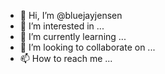 - 👋 Hi, I’m @bluejayjensen
- 👀 I’m interested in ...
- 🌱 I’m currently learning ...
- 💞️ I’m looking to collaborate on ...
- 📫 How to reach me ...

<!---
bluejayjensen/bluejayjensen is a ✨ special ✨ repository because its `README.md` (this file) appears on your GitHub profile.
You can click the Preview link to take a look at your changes.
--->
